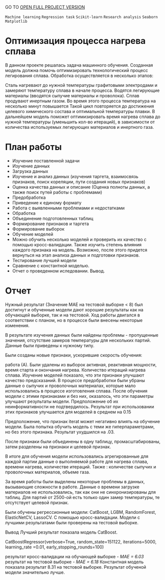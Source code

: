 GO TO <a href="https://nbviewer.org/github/archanastasia/myportfolio/blob/main/01_machine_learning/01_optimization_heating_process/optimization_steel_heating_process.ipynb">OPEN FULL PROJECT VERSION</a>

`Machine learning` `Regression task` `Scikit-learn` `Research analysis` `Seaborn` `Matplotlib`

# Оптимизация процесса нагрева сплава
В данном проекте решалась задача машинного обучения.
Созданная модель должна помочь оптимизировать технологический процесс легирования сплава. Обработка осуществляется в несколько этапов:

Сталь нагревают до нужной температуры графитовыми электродами и замеряют температуру сплава в начале процесса.
Водятся легирующие материалы (вводятся сыпучие материалы и проволока). Сплав продувают инертным газом. Во время этого процесса температура на несколько минут повышается
Такой цикл повторяется до достижения целевого химического состава и оптимальной температуры плавки.
В дальнейшем модель поможет оптимизировать время нагрева сплава до нужной температуры (уменьшить кол-во итераций), в зависимости от количества используемых легирующих материалов и инертного газа.

# План работы
* Изучение поставленной задачи
* Изучение данных
* Загрузка данных
* Изучение и анализ данных (изучения таргета, взаимосвязь признаков, поиск кореляции, пути создания новых признаков)
* Оценка качества данных и описание (Оценка полноты данных, а также поиск путей работы с проблемами)
* Предобработка
* Приведение к единому формату
* Работа с выявленными проблемами и недостатками
* Обработка
* Объединение подготовленных таблиц
* Формирование признаков и таргета
* Формирование выборок
* Обучение моделей
* Можно обучить несколько моделей и проверить их качество с помощью кросс-валидации. Также изучить степень влияния каждого признака на модель. Возможно, после этого придется вернуться на этап анализа данных и подготовки признаков.
* Тестирование лучшей модели
* Сравнение с константной моделью.
* Отчет о проведенном иследовании. Вывод.

# Отчет
Нужный результат (Значение МАЕ на тестовой выборке < 8) был достигнут и обученные модели дают хорошие результаты как на обучающей выборке, так и на тестовой.
Ход работы двигался в соответствии с планом, но в процессе были внесены некоторые изменения.

В результате изучения данных были найдены проблемы - пропущенные значения, отсутствие замеров температуры для нескольких партий.
Данные были приведены к нужному типу.

Были созданы новые признаки, ускорившие скорость обучения:

работа (А). Были удалены из выборок активная, реактивная мощности, время старта и окончания нагрева.
Количество итераций нагрева сплава.
Изучение моделей показало, что эти признаки улучшают качество предсказаний.
В процессе предобработки были убраны данные о сыпучих и проволочных материалах, которые мало использовались в процессе изготовления сплава.
После обучения модели с этими признаками и без них, оказалось, что эти параметры улучшают результаты модели. Предположение об их неинформативности не подтвердилось. Результат при использовании этих признаков улучшается для моделей в среднем на 0.15

Предположение, что признак iterat может негативно влиять на обучение модели. Была попытка обучить модель с теми же гиперпараметрами, но без этого признака. Результат ухудшился на .03.

После признаки были объединены в одну таблицу, промасштабированы, затем разделены на признаки и целевой признак.

В итоге для обучения модели использовались агрегированные для каждой партии данные о выполняемой работе для нагрева сплава, времени нагрева, количестве итераций. Также : количестве сыпучих и проволочных материалов, объеме газа.

За время работы были выделены некоторые проблемы в данных, вызывающие сложности в работе.
Данные о времени загрузке материалов не использовались, так как они не синхронизированы для таблиц.
Для партий от 2500-ой есть только один замер температуры, те отсутствует целевой признак.

Были обучены регрессионные модели: CatBoost, LGBM, RandomForest, ElasticNetCV, LassoCV. С помощью кросс-валидации. Модели с лучшими результатами были проверены на тестовой выборке.

Вывод
Лучший результат показала модель CatBoost.

CatBoostRegressor(verbose=True, random_state=151122, iterations=5000, learning_rate =0.01, early_stopping_rounds=100)

результат кросс-валидации на обучающей выборке - *MAE = 6.03*
результат на тестовой выборке - *MAE = 6.18*
Константная модель показала результат 8.31 на тестовой выборке. Результат обученой модели значительно лучше.
